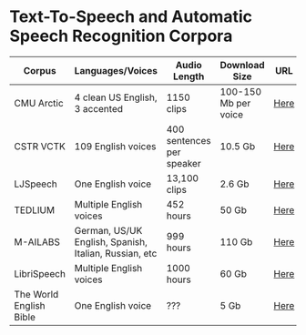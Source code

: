# Text-To-Speech and Automatic Speech Recognition Corpora

Corpus | Languages/Voices | Audio Length | Download Size | URL
--- | --- | --- | --- | ---
CMU Arctic | 4 clean US English, 3 accented | 1150 clips | 100-150 Mb per voice | [Here](http://festvox.org/cmu_arctic/)
CSTR VCTK | 109 English voices | 400 sentences per speaker | 10.5 Gb | [Here](http://homepages.inf.ed.ac.uk/jyamagis/page3/page58/page58.html)
LJSpeech | One English voice | 13,100 clips | 2.6 Gb | [Here](https://keithito.com/LJ-Speech-Dataset/)
TEDLIUM | Multiple English voices | 452 hours | 50 Gb | [Here](https://lium.univ-lemans.fr/en/ted-lium3/)
M-AILABS | German, US/UK English, Spanish, Italian, Russian, etc | 999 hours | 110 Gb | [Here](http://www.m-ailabs.bayern/en/the-mailabs-speech-dataset/)
LibriSpeech | Multiple English voices | 1000 hours | 60 Gb | [Here](http://www.openslr.org/12/)
The World English Bible | One English voice | ??? | 5 Gb | [Here](https://www.kaggle.com/bryanpark/the-world-english-bible-speech-dataset)